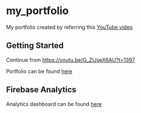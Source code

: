 # my_portfolio

My portfolio created by referring this [YouTube video](https://youtu.be/G_ZIJseX6AU)

## Getting Started

Continue from https://youtu.be/G_ZIJseX6AU?t=1397

Portfolio can be found [here](https://react-native-firebase-5a06a.web.app/)

## Firebase Analytics

Analytics dashboard can be found [here](https://console.firebase.google.com/project/react-native-firebase-5a06a/analytics/app/web:NjZjMTdiZTItODNhZS00ZjVkLTk2NDMtOTE2YzYwN2I5ZTlm/streamview/realtime~2Foverview%3Ffpn%3D607168453417)



